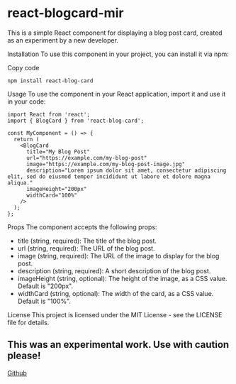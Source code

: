 # react-blogcard-mir
This is a simple React component for displaying a blog post card, created as an experiment by a new developer.

Installation
To use this component in your project, you can install it via npm:

Copy code

``` npm install react-blog-card ```

Usage
To use the component in your React application, import it and use it in your code:


```
import React from 'react';
import { BlogCard } from 'react-blog-card';

const MyComponent = () => {
  return (
    <BlogCard
      title="My Blog Post"
      url="https://example.com/my-blog-post"
      image="https://example.com/my-blog-post-image.jpg"
      description="Lorem ipsum dolor sit amet, consectetur adipiscing elit, sed do eiusmod tempor incididunt ut labore et dolore magna aliqua."
      imageHeight="200px"
      widthCard="100%"
    />
  );
};

```

Props
The component accepts the following props:


* title (string, required): The title of the blog post.
* url (string, required): The URL of the blog post.
* image (string, required): The URL of the image to display for the blog post.
* description (string, required): A short description of the blog post.
* imageHeight (string, optional): The height of the image, as a CSS value. Default is "200px".
* widthCard (string, optional): The width of the card, as a CSS value. Default is "100%".


License
This project is licensed under the MIT License - see the LICENSE file for details.



## This was an experimental work. Use with caution please!
[Github](https://github.com/arbaazmir-1)